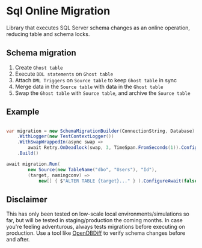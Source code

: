 # Sql Online Migration

Library that executes SQL Server schema changes as an online operation, reducing table and schema locks.

## Schema migration

1. Create `Ghost table`
2. Execute `DDL statements` on `Ghost table`
3. Attach `DML Triggers` on `Source table` to keep `Ghost table` in sync
4. Merge data in the `Source table` with data in the `Ghost table`
5. Swap the `Ghost table` with `Source table`, and archive the `Source table`

## Example

```C#

var migration = new SchemaMigrationBuilder(ConnectionString, Database)
    .WithLogger(new TestContextLogger())
    .WithSwapWrappedIn(async swap =>
        await Retry.OnDeadlock(swap, 3, TimeSpan.FromSeconds(1)).ConfigureAwait(false))
    .Build()

await migration.Run(
        new Source(new TableName("dbo", "Users"), "Id"), 
        (target, namingconv) => 
            new[] { $"ALTER TABLE {target}..." } ).ConfigureAwait(false);

```

## Disclaimer

This has only been tested on low-scale local environments/simulations so far, but will be tested in staging/production the coming months.
In case you're feeling adventurous, always tests migrations before executing on production. Use a tool like [OpenDBDiff](https://github.com/OpenDBDiff/OpenDBDiff) to verify schema changes before and after.